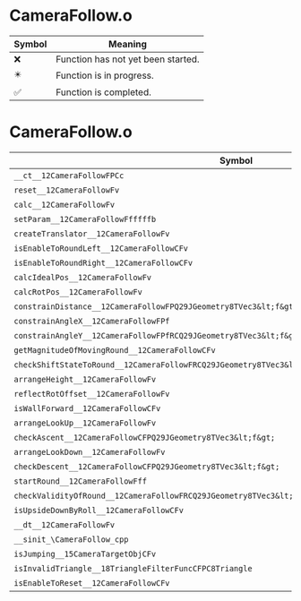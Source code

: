# CameraFollow.o
| Symbol | Meaning 
| ------------- | ------------- 
| :x: | Function has not yet been started. 
| :eight_pointed_black_star: | Function is in progress. 
| :white_check_mark: | Function is completed. 


# CameraFollow.o
| Symbol | Decompiled? |
| ------------- | ------------- |
| `__ct__12CameraFollowFPCc` | :white_check_mark: |
| `reset__12CameraFollowFv` | :x: |
| `calc__12CameraFollowFv` | :x: |
| `setParam__12CameraFollowFfffffb` | :x: |
| `createTranslator__12CameraFollowFv` | :white_check_mark: |
| `isEnableToRoundLeft__12CameraFollowCFv` | :x: |
| `isEnableToRoundRight__12CameraFollowCFv` | :x: |
| `calcIdealPos__12CameraFollowFv` | :x: |
| `calcRotPos__12CameraFollowFv` | :x: |
| `constrainDistance__12CameraFollowFPQ29JGeometry8TVec3&lt;f&gt;RCQ29JGeometry8TVec3&lt;f&gt;` | :x: |
| `constrainAngleX__12CameraFollowFPf` | :x: |
| `constrainAngleY__12CameraFollowFPfRCQ29JGeometry8TVec3&lt;f&gt;f` | :x: |
| `getMagnitudeOfMovingRound__12CameraFollowCFv` | :x: |
| `checkShiftStateToRound__12CameraFollowFRCQ29JGeometry8TVec3&lt;f&gt;RCQ29JGeometry8TVec3&lt;f&gt;` | :x: |
| `arrangeHeight__12CameraFollowFv` | :x: |
| `reflectRotOffset__12CameraFollowFv` | :x: |
| `isWallForward__12CameraFollowCFv` | :x: |
| `arrangeLookUp__12CameraFollowFv` | :x: |
| `checkAscent__12CameraFollowCFPQ29JGeometry8TVec3&lt;f&gt;` | :x: |
| `arrangeLookDown__12CameraFollowFv` | :x: |
| `checkDescent__12CameraFollowCFPQ29JGeometry8TVec3&lt;f&gt;` | :x: |
| `startRound__12CameraFollowFff` | :x: |
| `checkValidityOfRound__12CameraFollowFRCQ29JGeometry8TVec3&lt;f&gt;RCQ29JGeometry8TVec3&lt;f&gt;` | :x: |
| `isUpsideDownByRoll__12CameraFollowCFv` | :x: |
| `__dt__12CameraFollowFv` | :white_check_mark: |
| `__sinit_\CameraFollow_cpp` | :x: |
| `isJumping__15CameraTargetObjCFv` | :white_check_mark: |
| `isInvalidTriangle__18TriangleFilterFuncCFPC8Triangle` | :x: |
| `isEnableToReset__12CameraFollowCFv` | :x: |
